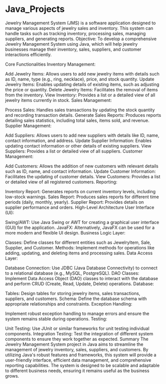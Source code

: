 # Java_Projects
Jewelry Management System (JMS) is a software application designed to manage various aspects of jewelry sales and inventory. This system can handle tasks such as tracking inventory, processing sales, managing suppliers, and generating reports.
Objective:
To develop a comprehensive Jewelry Management System using Java, which will help jewelry businesses manage their inventory, sales, suppliers, and customer interactions efficiently.

Core Functionalities
Inventory Management:

Add Jewelry Items: Allows users to add new jewelry items with details such as ID, name, type (e.g., ring, necklace), price, and stock quantity.
Update Jewelry Items: Enables updating details of existing items, such as adjusting the price or quantity.
Delete Jewelry Items: Facilitates the removal of items from the inventory.
View Inventory: Provides a list or a detailed view of all jewelry items currently in stock.
Sales Management:

Process Sales: Handles sales transactions by updating the stock quantity and recording transaction details.
Generate Sales Reports: Produces reports detailing sales statistics, including total sales, items sold, and revenue.
Supplier Management:

Add Suppliers: Allows users to add new suppliers with details like ID, name, contact information, and address.
Update Supplier Information: Enables updating contact information or other details of existing suppliers.
View Suppliers: Provides a list or detailed view of all suppliers.
Customer Management:

Add Customers: Allows the addition of new customers with relevant details such as ID, name, and contact information.
Update Customer Information: Facilitates the updating of customer details.
View Customers: Provides a list or detailed view of all registered customers.
Reporting:

Inventory Report: Generates reports on current inventory levels, including low-stock warnings.
Sales Report: Produces sales reports for different time periods (daily, monthly, yearly).
Supplier Report: Provides details on supplier performance and orders.
High-Level Architecture
User Interface (UI):

Swing/AWT: Use Java Swing or AWT for creating a graphical user interface (GUI) for the application.
JavaFX: Alternatively, JavaFX can be used for a more modern and flexible UI design.
Business Logic Layer:

Classes: Define classes for different entities such as JewelryItem, Sale, Supplier, and Customer.
Methods: Implement methods for operations like adding, updating, and deleting items and processing sales.
Data Access Layer:

Database Connection: Use JDBC (Java Database Connectivity) to connect to a relational database (e.g., MySQL, PostgreSQL).
DAO Classes: Implement Data Access Object (DAO) classes to interact with the database and perform CRUD (Create, Read, Update, Delete) operations.
Database:

Tables: Design tables for storing jewelry items, sales transactions, suppliers, and customers.
Schema: Define the database schema with appropriate relationships and constraints.
Exception Handling:

Implement robust exception handling to manage errors and ensure the system remains stable during operations.
Testing:

Unit Testing: Use JUnit or similar frameworks for unit testing individual components.
Integration Testing: Test the integration of different system components to ensure they work together as expected.
Summary
The Jewelry Management System project in Java aims to streamline the management of jewelry inventory, sales, suppliers, and customers. By utilizing Java's robust features and frameworks, this system will provide a user-friendly interface, efficient data management, and comprehensive reporting capabilities. The system is designed to be scalable and adaptable to different business needs, ensuring it remains useful as the business grows.
